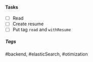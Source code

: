 
#### Tasks
- [ ] Read
- [ ] Create resume
- [ ] Put tag `read` and `withResume`

##### Tags
#backend, #elasticSearch, #otimization
